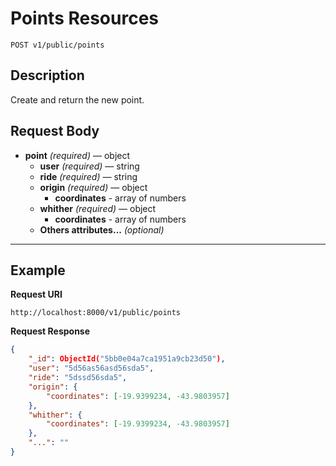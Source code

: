 # Points Resources

    POST v1/public/points

## Description
Create and return the new point.

## Request Body

- **point** _(required)_ — object
    - **user** _(required)_ — string
    - **ride** _(required)_ — string
    - **origin** _(required)_ — object
        - **coordinates** - array of numbers
    - **whither** _(required)_ — object
        - **coordinates** - array of numbers
    - **Others attributes...** _(optional)_

***

## Example
**Request URI**

    http://localhost:8000/v1/public/points

**Request Response**
``` json
{
    "_id": ObjectId("5bb0e04a7ca1951a9cb23d50"),
    "user": "5d56as56asd56sda5",
    "ride": "5dssd56sda5",
    "origin": {
        "coordinates": [-19.9399234, -43.9803957]
    },
    "whither": {
        "coordinates": [-19.9399234, -43.9803957]
    },
    "...": ""
}
```